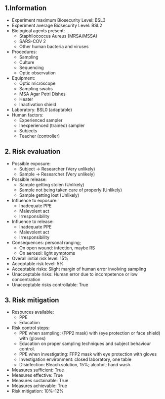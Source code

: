 ## 1.Information
- Experiment maximum Biosecurity Level: BSL3
- Experiment average Biosecurity Level: BSL2
- Biological agents present:
  - Staphilococcus Aureus (MRSA/MSSA)
  - SARS-COV 2
  - Other human bacteria and viruses
- Procedures:
  - Sampling
  - Culture
  - Sequencing
  - Optic observation
- Equipment:
  - Optic microscope
  - Sampling swabs
  - MSA Agar Petri Dishes
  - Heater
  - Inactivation shield
- Laboratory: BSL0 (adaptable)
- Human factors:
  - Experienced sampler
  - Inexperienced (trained) sampler
  - Subjects
  - Teacher (controller)

## 2. Risk evaluation
- Possible exposure:
  - Subject -> Researcher (Very unlikely)
  - Sample -> Researcher (Very unlikely)
- Possible release:
  - Sample getting stolen (Unlikely)
  - Sample not being taken care of properly (Unlikely)
  - Sample getting lost (Unlikely)
- Influence to exposure:
  - Inadequate PPE
  - Malevolent act
  - Irresponsibility
- Influence to release:
  - Inadequate PPE
  - Malevolent act
  - Irresponsibility
- Consequences: personal ranging;
  - On open wound: infection, maybe RS
  - On aerosol: light symptoms
- Overall initial risk level: 15%
- Acceptable risk level: 5%
- Acceptable risks: Slight margin of human error involving sampling
- Unacceptable risks: Human error due to incompetence or low concentration
- Unacceptable risks controllable: True

## 3. Risk mitigation
- Resources available:
  - PPE
  - Education
- Risk control steps:
  - PPE when sampling: (FPP2 mask) with (eye protection or face shield) with (gloves)
  - Education on proper sampling techniques and subject behaviour control.
  - PPE when investigating: FFP2 mask with eye protection with gloves
  - Investigation environment: closed laboratory, one table
  - Disinfection: Bleach solution, 15%; alcohol; hand wash.
- Measures sufficient: True
- Measures effective: True
- Measures sustainable: True
- Measures achievable: True
- Risk mitigation: 10%-12%
